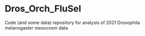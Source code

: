 # Dros_Orch_FluSel
Code (and some data) repository for analysis of 2021 Drosophila melanogaster mesocosm data  
